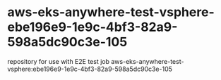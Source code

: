 # aws-eks-anywhere-test-vsphere-ebe196e9-1e9c-4bf3-82a9-598a5dc90c3e-105
repository for use with E2E test job aws-eks-anywhere-test-vsphere:ebe196e9-1e9c-4bf3-82a9-598a5dc90c3e-105
